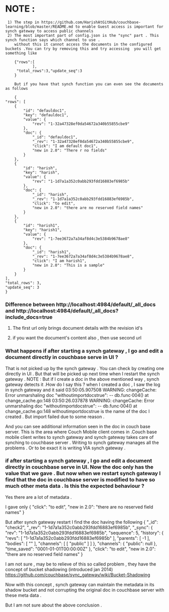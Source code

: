 NOTE :
======

     1) The step in https://github.com/HarishAtGitHub/couchbase-learning/blob/master/README.md to enable Guest access is important for synch gateway to access public channels 
     2) The most important part of config.json is the "sync" part . This synch function says which channel to use .
        without this it cannot access the documents in the configured buckets .You can try by removing this and try accessing  you will get something like 
        
        {"rows":[
                ],
         "total_rows":3,"update_seq":3
        }
        
        But if you have that synch function you can even see the documents as follows 
        
        {
    "rows": [
        {
            "id": "defauldoc1",
            "key": "defauldoc1",
            "value": {
                "rev": "1-32a47328ef0da54672a340b55855cbe9"
            },
            "doc": {
                "_id": "defauldoc1",
                "_rev": "1-32a47328ef0da54672a340b55855cbe9",
                "click": "I am default doc1",
                "new in 2.0": "There r no fields"
            }
        },
        {
            "id": "harish",
            "key": "harish",
            "value": {
                "rev": "1-1d7a1a352c0abb293fdd16883ef6985b"
            },
            "doc": {
                "_id": "harish",
                "_rev": "1-1d7a1a352c0abb293fdd16883ef6985b",
                "click": "to edit",
                "new in 2.0": "there are no reserved field names"
            }
        },
        {
            "id": "harish1",
            "key": "harish1",
            "value": {
                "rev": "1-7ee3672a7a34af8d4c3e5384b9678ae8"
            },
            "doc": {
                "_id": "harish1",
                "_rev": "1-7ee3672a7a34af8d4c3e5384b9678ae8",
                "click": "I am harish1",
                "new in 2.0": "This is a sample"
            }
        }
    ],
    "total_rows": 3,
    "update_seq": 3
    }
    
    
    
### Difference between http://localhost:4984/default/_all_docs and http://localhost:4984/default/_all_docs?include_docs=true


1) The first url only brings document details with the revision id's 

2) if you want the document's content also , then use second url 



### What happens if after starting a synch gateway , I go and edit a document directly in  couchbase serve in UI ?

That is not picked up by the synch gateway . You can check by creating one directly in UI . But that will be picked up next time when I restart the synch gateway .
NOTE : But if I create a doc in the above mentioned way , synch gateway detects it .How do I say this ?
when I created a doc , I saw the log in synch gateway and it said 
03:50:05.907508 WARNING: changeCache: Error unmarshaling doc "withoutimportdocstrue": <nil> -- db.func·004() at change_cache.go:148
03:50:26.037878 WARNING: changeCache: Error unmarshaling doc "withoutimportdocstrue": <nil> -- db.func·004() at change_cache.go:148
withoutimportdocstrue is the name of the doc I created . But import failed due to some reason .


And you can see additional information seen in the doc in couch base server.
This is the area where Couch Mobile client comes in .Couch base mobile client writes to synch gateway and synch gateway takes care of synching to couchbase server . Writing to synch gateway manages all the problems . Or to be exact it is writing VIA synch gateway .

### if after starting a synch gateway , I go and edit a document directly in  couchbase serve in UI. Now the doc only has the value that we gave . But now when we restart synch gateway I find that the doc in couchbase server is modified to have so much other meta data . Is this the expected behaviour ?

Yes there are a lot of metadata .

I gave only 
{
  "click": "to edit",
  "new in 2.0": "there are no reserved field names"
}

But after synch gateway restart I find the doc having the following 
{
  "_id": "check2",
  "_rev": "1-1d7a1a352c0abb293fdd16883ef6985b",
  "_sync": {
    "rev": "1-1d7a1a352c0abb293fdd16883ef6985b",
    "sequence": 5,
    "history": {
      "revs": [
        "1-1d7a1a352c0abb293fdd16883ef6985b"
      ],
      "parents": [
        -1
      ],
      "bodies": [
        ""
      ],
      "channels": [
        [
          "public"
        ]
      ]
    },
    "channels": {
      "public": null
    },
    "time_saved": "0001-01-01T00:00:00Z"
  },
  "click": "to edit",
  "new in 2.0": "there are no reserved field names"
}


I am not sure , may be to relieve of this so called problem , they have the concept of bucket shadowing (introduced jan 2014)
https://github.com/couchbase/sync_gateway/wiki/Bucket-Shadowing

Now with this concept , synch gateway can maintain the metadata in its shadow bucket and not corrupting the original doc in couchbase server with these meta data .

But I am not sure about the above conclusion .

